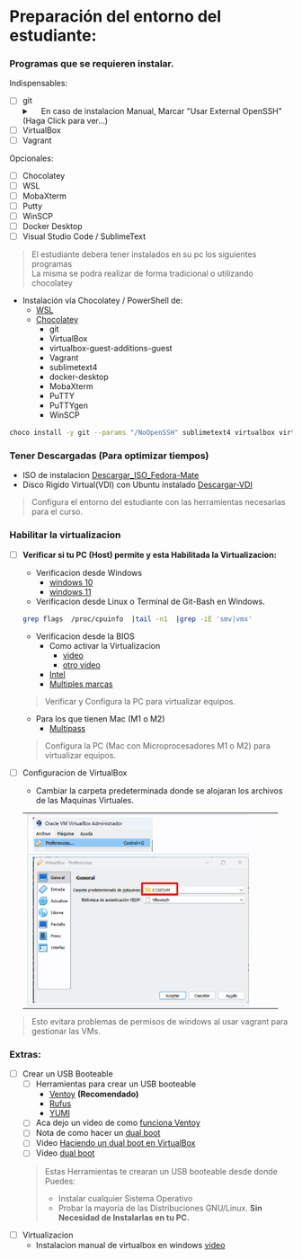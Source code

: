 # Preparación del entorno del estudiante: 

   ### Programas que se requieren instalar.
   Indispensables:
   - [ ] git 
      <details>
        <summary>&emsp; <Mostrar/Ocultar> En caso de instalacion Manual, Marcar "Usar External OpenSSH" (Haga Click para ver...) </summary>
      <div>
      <table>
         <tr>
            <td><img src="../.img/Preparacion_Entorno_Estudiante/git-external-openssh.png" width="90%" align="center"></td>
         </tr>
      </table>
      </div>
      </details>
   - [ ] VirtualBox  
   - [ ] Vagrant   
  
   Opcionales:
   - [ ] Chocolatey
   - [ ] WSL   
   - [ ] MobaXterm
   - [ ] Putty
   - [ ] WinSCP
   - [ ] Docker Desktop
   - [ ] Visual Studio Code / SublimeText

> El estudiante debera tener instalados en su pc los siguientes programas </br>
> La misma se podra realizar de forma tradicional o utilizando chocolatey
   - Instalación vía Chocolatey / PowerShell de:
     - [WSL](https://learn.microsoft.com/es-es/windows/wsl/install)
     - [Chocolatey](https://docs.chocolatey.org/en-us/choco/setup#more-install-options)
       - git
       - VirtualBox
       - virtualbox-guest-additions-guest
       - Vagrant
       - sublimetext4
       - docker-desktop
       - MobaXterm
       - PuTTY
       - PuTTYgen
       - WinSCP
   ```sh
   choco install -y git --params "/NoOpenSSH" sublimetext4 virtualbox virtualbox-guest-additions-guest.install vagrant mobaxterm putty.portable winscp   --log-file=c:\chocolatey_install.log
   ```
   ### Tener Descargadas (Para optimizar tiempos)
   - ISO de instalacion [Descargar_ISO_Fedora-Mate](https://fedoraproject.org/es/spins/mate/download)
   - Disco Rigido Virtual(VDI) con Ubuntu instalado [Descargar-VDI](https://sourceforge.net/projects/osboxes/files/v/vb/55-U-u/24.04/64bit.7z/download)
   > Configura el entorno del estudiante con las herramientas necesarias para el curso.

   ### Habilitar la virtualizacion
  
   - [ ] **Verificar si tu PC (Host) permite y esta Habilitada la Virtualizacion:**
      - Verificacion desde Windows
         - [windows 10](https://learn.microsoft.com/es-es/virtualization/hyper-v-on-windows/reference/hyper-v-requirements) 
         - [windows 11](https://support.microsoft.com/es-es/windows/habilitar-la-virtualizaci%C3%B3n-en-equipos-windows-11-c5578302-6e43-4b4b-a449-8ced115f58e1)
      - Verificacion desde Linux o Terminal de Git-Bash en Windows.
      ```sh
      grep flags  /proc/cpuinfo  |tail -n1  |grep -iE 'smv|vmx'
      ```
      - Verificacion desde la BIOS 
        - Como activar la Virtualizacion 
          - [video](https://www.youtube.com/watch?v=PK0WEbQuzxk)
          - [otro video](https://www.youtube.com/watch?v=zn3ot0MlVhA)
        - [Intel](https://www.intel.la/content/www/xl/es/support/articles/000005486/processors.html)
        - [Multiples marcas](https://hardzone.es/2018/12/06/virtualizacion-cpu-como-activarla-ventajas/)
      > Verificar y Configura la PC para virtualizar equipos.

      - Para los que tienen Mac (M1 o M2)
        - [Multipass](https://reviblog.net/2021/11/13/como-virtualizar-de-manera-gratuita-ubuntu-linux-en-los-mac-con-chip-m1/)

      > Configura la PC (Mac con Microprocesadores M1 o M2) para virtualizar equipos.

   - [ ] Configuracion de VirtualBox
      - Cambiar la carpeta predeterminada donde se alojaran los archivos de las Maquinas Virtuales.
      <div>
      <table>
         <tr>
            <td><img src="../.img/Preparacion_Entorno_Estudiante/VirtualBox_config.png" width="90%" align="center"></td>
         </tr>
      </table>
      </div>
   > Esto evitara problemas de permisos de windows al usar vagrant para gestionar las VMs.  
   

   ### Extras:

   - [ ] Crear un USB Booteable 
     - [ ] Herramientas para crear un USB booteable
       -  [Ventoy](https://www.ventoy.net/en/download.html) **(Recomendado)**
       - [Rufus](https://rufus.ie/es/)
       - [YUMI](https://pendrivelinux.com/yumi-multiboot-usb-creator/)
     - [ ] Aca dejo un video de como [funciona Ventoy](https://www.youtube.com/watch?v=CrCJbN_hi1g)
     - [ ] Nota de como hacer un [dual boot](https://www.xataka.com/basics/como-instalar-linux-a-windows-10-ordenadores)  
     - [ ] Video [Haciendo un dual boot en VirtualBox](https://www.youtube.com/watch?v=Rj9bzqP5egU)
     - [ ] Video [dual boot](https://www.youtube.com/watch?v=Asyp7UTCtXs)
      
      > Estas Herramientas te crearan un USB booteable desde donde Puedes:  
      > - Instalar cualquier Sistema Operativo 
      > - Probar la mayoria de las Distribuciones GNU/Linux. **Sin Necesidad de Instalarlas en tu PC.**
   - [ ] Virtualizacion
     - Instalacion manual de virtualbox en windows [video](https://www.youtube.com/watch?v=uiFZUfmFAus)

  
